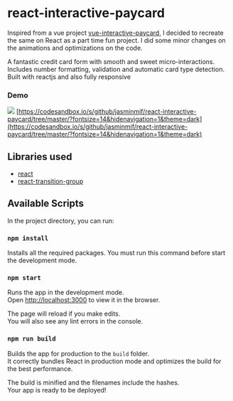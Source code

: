 # react-interactive-paycard

Inspired from a vue project [vue-interactive-paycard](https://github.com/muhammederdem/vue-interactive-paycard), I decided to recreate the same on React as a part time fun project.
I did some minor changes on the animations and optimizations on the code.

A fantastic credit card form with smooth and sweet micro-interactions. Includes number formatting, validation and automatic card type detection. Built with reactjs and also fully responsive

### Demo

![](demo.gif)
[https://codesandbox.io/s/github/jasminmif/react-interactive-paycard/tree/master/?fontsize=14&hidenavigation=1&theme=dark](https://codesandbox.io/s/github/jasminmif/react-interactive-paycard/tree/master/?fontsize=14&hidenavigation=1&theme=dark)

## Libraries used

-   [react](https://github.com/facebook/react)
-   [react-transition-group](https://github.com/reactjs/react-transition-group)

## Available Scripts

In the project directory, you can run:

### `npm install`

Installs all the required packages.
You must run this command before start the development mode.

### `npm start`

Runs the app in the development mode.<br />
Open [http://localhost:3000](http://localhost:3000) to view it in the browser.

The page will reload if you make edits.<br />
You will also see any lint errors in the console.

### `npm run build`

Builds the app for production to the `build` folder.<br />
It correctly bundles React in production mode and optimizes the build for the best performance.

The build is minified and the filenames include the hashes.<br />
Your app is ready to be deployed!
